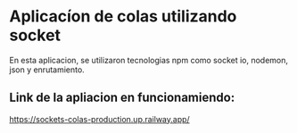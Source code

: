 # Aplicacíon de colas utilizando socket

En esta aplicacion, se utilizaron tecnologias npm como socket io, nodemon, json y enrutamiento.

## Link de la apliacion en funcionamiendo:

https://sockets-colas-production.up.railway.app/

